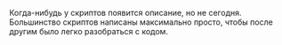 Когда-нибудь у скриптов появится описание, но не сегодня.<br>
Большинство скриптов написаны максимально просто, чтобы после другим было легко разобраться с кодом.